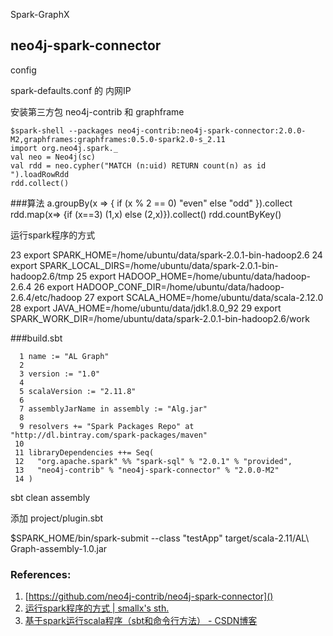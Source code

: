 

Spark-GraphX


## neo4j-spark-connector

config   

spark-defaults.conf 的 内网IP

安装第三方包 neo4j-contrib 和 graphframe

    $spark-shell --packages neo4j-contrib:neo4j-spark-connector:2.0.0-M2,graphframes:graphframes:0.5.0-spark2.0-s_2.11
    import org.neo4j.spark._
    val neo = Neo4j(sc)
    val rdd = neo.cypher("MATCH (n:uid) RETURN count(n) as id ").loadRowRdd
    rdd.collect()


###算法
    a.groupBy(x => { if (x % 2 == 0) "even" else "odd" }).collect
    rdd.map(x=> {if (x==3) (1,x) else (2,x)}).collect()
    rdd.countByKey()


运行spark程序的方式


 23 export SPARK_HOME=/home/ubuntu/data/spark-2.0.1-bin-hadoop2.6
 24 export SPARK_LOCAL_DIRS=/home/ubuntu/data/spark-2.0.1-bin-hadoop2.6/tmp
 25 export HADOOP_HOME=/home/ubuntu/data/hadoop-2.6.4
 26 export HADOOP_CONF_DIR=/home/ubuntu/data/hadoop-2.6.4/etc/hadoop
 27 export SCALA_HOME=/home/ubuntu/data/scala-2.12.0
 28 export JAVA_HOME=/home/ubuntu/data/jdk1.8.0_92
 29 export SPARK_WORK_DIR=/home/ubuntu/data/spark-2.0.1-bin-hadoop2.6/work



###build.sbt

      1 name := "AL Graph"
      2
      3 version := "1.0"
      4
      5 scalaVersion := "2.11.8"
      6
      7 assemblyJarName in assembly := "Alg.jar"
      8
      9 resolvers += "Spark Packages Repo" at "http://dl.bintray.com/spark-packages/maven"
     10
     11 libraryDependencies ++= Seq(
     12   "org.apache.spark" %% "spark-sql" % "2.0.1" % "provided",
     13   "neo4j-contrib" % "neo4j-spark-connector" % "2.0.0-M2"
     14 )

sbt clean assembly

添加 project/plugin.sbt


$SPARK_HOME/bin/spark-submit --class "testApp" target/scala-2.11/AL\ Graph-assembly-1.0.jar

### References:
1. [https://github.com/neo4j-contrib/neo4j-spark-connector]()
2. [运行spark程序的方式 | smallx's sth.](http://smallx.me/2016/06/07/%E8%BF%90%E8%A1%8Cspark%E7%A8%8B%E5%BA%8F%E7%9A%84%E6%96%B9%E5%BC%8F/)
3. [基于spark运行scala程序（sbt和命令行方法） - CSDN博客](https://blog.csdn.net/zhangyuming010/article/details/37700557)